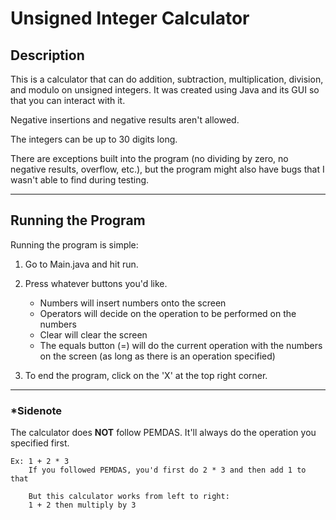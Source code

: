 # Unsigned Integer Calculator
## Description
This is a calculator that can do addition, subtraction, multiplication, division, and modulo on unsigned integers. It was created using Java and its GUI so that you can interact with it.

Negative insertions and negative results aren't allowed.

The integers can be up to 30 digits long.

There are exceptions built into the program (no dividing by zero, no negative results, overflow, etc.), but the program might also have bugs that I wasn't able to find during testing.

--------------------------------------------------------------------------------------------------------------------------------
## Running the Program

Running the program is simple:
1. Go to Main.java and hit run.
2. Press whatever buttons you'd like. 
    - Numbers will insert numbers onto the screen
    - Operators will decide on the operation to be performed on the numbers
    - Clear will clear the screen
    - The equals button (=) will do the current operation with the numbers on the screen (as long as there is an operation specified)
    
3. To end the program, click on the 'X' at the top right corner.
--------------------------------------------------------------------------------------------------------------------------------
### *Sidenote
The calculator does **NOT** follow PEMDAS. It'll always do the operation you specified first.

    Ex: 1 + 2 * 3
        If you followed PEMDAS, you'd first do 2 * 3 and then add 1 to that
        
        But this calculator works from left to right:
        1 + 2 then multiply by 3
        
